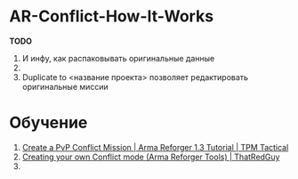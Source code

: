 # AR-Conflict-How-It-Works

**TODO**

1. И инфу, как распаковывать оригинальные данные
2. 
3. Duplicate to <название проекта> позволяет редактировать оригинальные миссии



# Обучение
1. [Create a PvP Conflict Mission | Arma Reforger 1.3 Tutorial | TPM Tactical](https://www.youtube.com/watch?v=Zji4Jlfg7lQ)
2. [Creating your own Conflict mode (Arma Reforger Tools) | ThatRedGuy](https://www.youtube.com/watch?v=eh3-5b1QjcE)
3. 
